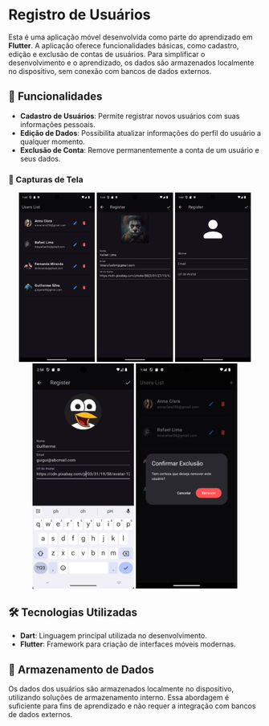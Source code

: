 # Registro de Usuários  

Esta é uma aplicação móvel desenvolvida como parte do aprendizado em **Flutter**. A aplicação oferece funcionalidades básicas, como cadastro, edição e exclusão de contas de usuários. Para simplificar o desenvolvimento e o aprendizado, os dados são armazenados localmente no dispositivo, sem conexão com bancos de dados externos.  

## 🎯 Funcionalidades  

- **Cadastro de Usuários**: Permite registrar novos usuários com suas informações pessoais.  
- **Edição de Dados**: Possibilita atualizar informações do perfil do usuário a qualquer momento.  
- **Exclusão de Conta**: Remove permanentemente a conta de um usuário e seus dados.  

### 📸 Capturas de Tela  

<div align="center">
  <img src="./assets/images/2.png" alt="Tela Inicial" width="30%"/>  
  <img src="./assets/images/4.png" alt="Edição de Usuário" width="30%"/>  
  <img src="./assets/images/3.png" alt="Adicionar Usuário" width="30%"/>  
</div>  

<div align="center">
  <img src="./assets/images/1.png" alt="Editar Usuário" width="40%"/>  
  <img src="./assets/images/5.png" alt="Excluir Usuário" width="40%"/>  
</div>  


## 🛠️ Tecnologias Utilizadas  

- **Dart**: Linguagem principal utilizada no desenvolvimento.  
- **Flutter**: Framework para criação de interfaces móveis modernas.  

## 📂 Armazenamento de Dados  

Os dados dos usuários são armazenados localmente no dispositivo, utilizando soluções de armazenamento interno. Essa abordagem é suficiente para fins de aprendizado e não requer a integração com bancos de dados externos.  
